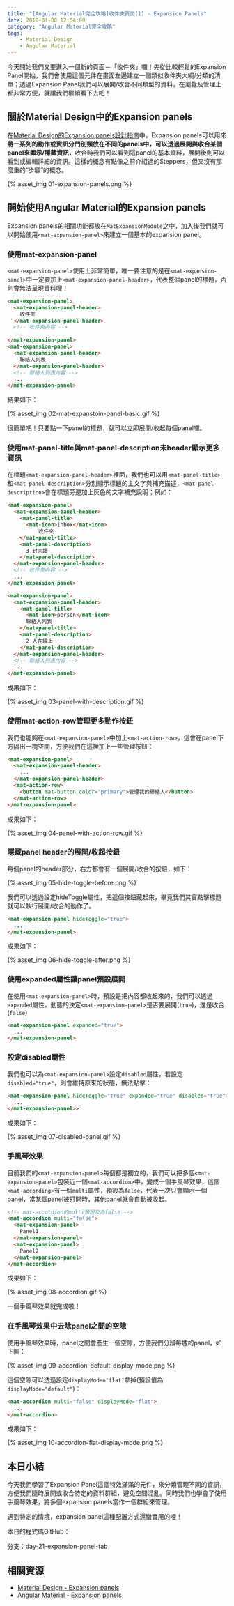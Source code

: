 ```yaml
---
title: "[Angular Material完全攻略]收件夾頁面(1) - Expansion Panels"
date: 2018-01-08 12:54:09
category: "Angular Material完全攻略"
tags:
	- Material Design
	- Angular Material
---
```


今天開始我們又要進入一個新的頁面－「收件夾」囉！先從比較輕鬆的Expansion Panel開始，我們會使用這個元件在畫面左邊建立一個類似收件夾大綱/分類的清單；透過Expansion Panel我們可以展開/收合不同類型的資料，在瀏覽及管理上都非常方便，就讓我們繼續看下去吧！

<!-- more -->

## 關於Material Design中的Expansion panels

在[Material Design的Expansion panels設計指南](https://material.io/guidelines/components/expansion-panels.html)中，Expansion panels可以用來**將一系列的動作或資訊分門別類放在不同的panels中，可以透過展開與收合某個panel來顯示/隱藏資訊**，收合時我們可以看到這panel的基本資料，展開後則可以看到或編輯詳細的資訊。這樣的概念有點像之前介紹過的Steppers，但又沒有那麼重的“步驟”的概念。

{% asset_img 01-expansion-panels.png %}

## 開始使用Angular Material的Expansion panels

Expansion panels的相關功能都放在`MatExpansionModule`之中，加入後我們就可以開始使用`<mat-expansion-panel>`來建立一個基本的expansion panel。

### 使用mat-expansion-panel

`<mat-expansion-panel>`使用上非常簡單，唯一要注意的是在`<mat-expansion-panel>`中一定要加上`<mat-expansion-panel-header>`，代表整個panel的標題，否則會無法呈現資料哩！

```html
<mat-expansion-panel>
  <mat-expansion-panel-header>
    收件夾
  </mat-expansion-panel-header>
  <!-- 收件夾內容 -->
  ...
</mat-expansion-panel>
<mat-expansion-panel>
  <mat-expansion-panel-header>
    聯絡人列表   
  </mat-expansion-panel-header>
  <!-- 聯絡人列表內容 -->
  ...
</mat-expansion-panel>
```

結果如下：

{% asset_img 02-mat-expanstoin-panel-basic.gif %}

很簡單吧！只要點一下panel的標題，就可以立即展開/收起每個panel囉。

### 使用mat-panel-title與mat-panel-description未header顯示更多資訊

在標題`<mat-expansion-panel-header>`裡面，我們也可以用`<mat-panel-title>`和`<mat-panel-description>`分別顯示標題的主文字與補充描述，`<mat-panel-description>`會在標題旁邊加上灰色的文字補充說明；例如：

```html
<mat-expansion-panel>
  <mat-expansion-panel-header>
    <mat-panel-title>
      <mat-icon>inbox</mat-icon>
          收件夾
    </mat-panel-title>
    <mat-panel-description>
      3 封未讀
    </mat-panel-description>
  </mat-expansion-panel-header>
  <!-- 收件夾內容 -->
  ...
</mat-expansion-panel>

<mat-expansion-panel>
  <mat-expansion-panel-header>
    <mat-panel-title>
      <mat-icon>person</mat-icon>
      聯絡人列表
    </mat-panel-title>
    <mat-panel-description>
      2 人在線上
    </mat-panel-description>
  </mat-expansion-panel-header>
  <!-- 聯絡人列表內容 -->
  ...
</mat-expansion-panel>
```

成果如下：

{% asset_img 03-panel-with-description.gif %}

### 使用mat-action-row管理更多動作按鈕

我們也能夠在`<mat-expansion-panel>`中加上`<mat-action-row>`，這會在panel下方隔出一塊空間，方便我們在這裡加上一些管理按鈕：

```html
<mat-expansion-panel>
  <mat-expansion-panel-header>
    ...
  </mat-expansion-panel-header>
  <mat-action-row>
    <button mat-button color="primary">管理我的聯絡人</button>
  </mat-action-row>      
</mat-expansion-panel>
```

成果如下：

{% asset_img 04-panel-with-action-row.gif %}

### 隱藏panel header的展開/收起按鈕

每個panel的header部分，右方都會有一個展開/收合的按鈕，如下：

{% asset_img 05-hide-toggle-before.png %}

我們可以透過設定hideToggle屬性，把這個按鈕藏起來，畢竟我們其實點擊標題就可以執行展開/收合的動作了。

```html
<mat-expansion-panel hideToggle="true">
  ...
</mat-expansion-panel>
```

成果如下：

{% asset_img 06-hide-toggle-after.png %}

### 使用expanded屬性讓panel預設展開

在使用`<mat-expansion-panel>`時，預設是把內容都收起來的，我們可以透過`expanded`屬性，動態的決定`<mat-expansion-panel>`是否要展開(`true`)，還是收合(`false`)

```html
<mat-expansion-panel expanded="true">
  ...
</mat-expansion-panel>
```

### 設定disabled屬性

我們也可以為`<mat-expansion-panel>`設定`disabled`屬性，若設定`disabled="true"`，則會維持原來的狀態，無法點擊：

```html
<mat-expansion-panel hideToggle="true" expanded="true" disabled="true">
  ...
</mat-expansion-panel>>
```

成果如下：

{% asset_img 07-disabled-panel.gif %}

### 手風琴效果

目前我們的`<mat-expansion-panel>`每個都是獨立的，我們可以把多個`<mat-expansion-panel>`包裝近一個`<mat-accordion>`中，變成一個手風琴效果，這個`<mat-according>`有一個`multi`屬性，預設為`false`，代表一次只會顯示一個panel，當某個panel被打開時，其他panel就會自動被收起。

```html
<!-- mat-accotdion的multi預設及為false -->
<mat-accordion multi="false">
  <mat-expansion-panel>
    Panel1
  </mat-expansion-panel> 
  <mat-expansion-panel>
    Panel2
  </mat-expansion-panel> 
</mat-accordion>
```

成果如下：

{% asset_img 08-accordion.gif %}

一個手風琴效果就完成啦！

### 在手風琴效果中去除panel之間的空隙

使用手風琴效果時，panel之間會產生一個空隙，方便我們分辨每塊的panel，如下圖：

{% asset_img 09-accordion-default-display-mode.png %}

這個空隙可以透過設定`displayMode="flat"`拿掉(預設值為`displayMode="default"`)：

```html
<mat-accordion multi="false" displayMode="flat">
  ...
</mat-accordion>
```

成果如下：

{% asset_img 10-accordion-flat-display-mode.png %}

## 本日小結

今天我們學習了Expansion Panel這個特效滿滿的元件，來分類管理不同的資訊，方便我們隨時展開或收合特定的資料群組，避免空間混亂。同時我們也學會了使用手風琴效果，將多個expansion panels當作一個群組來管理。

遇到特定的情境，expansion panel這種配置方式還蠻實用的哩！

本日的程式碼GitHub：

分支：day-21-expansion-panel-tab

## 相關資源

-   [Material Design - Expansion panels](https://material.io/guidelines/components/expansion-panels.html)
-   [Angular Material - Expansion panels](https://material.angular.io/components/expansion/overview)